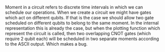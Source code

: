 Moment in a circuit refers to discrete time intervals in which we can schedule our operations. When we create a circuit we might have gates which act on different qubits. If that is the case we should allow two gate scheduled on different qubits to belong to the same moment. In the internal representation this is already the case, but when the plotting function which represent the circuit is called, then two overlapping CNOT gates (which require 2 qubit each) will be scheduled in two separate moments according to the ASCII output. Which makes a bug.